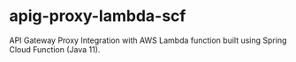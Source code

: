 # apig-proxy-lambda-scf
API Gateway Proxy Integration with AWS Lambda function built using Spring Cloud Function (Java 11).
